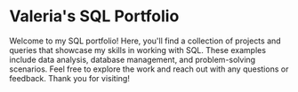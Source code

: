# Valeria's SQL Portfolio
Welcome to my SQL portfolio! Here, you'll find a collection of projects and queries that showcase my skills in working with SQL. These examples include data analysis, database management, and problem-solving scenarios. Feel free to explore the work and reach out with any questions or feedback. Thank you for visiting!
